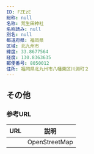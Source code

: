 ```yaml
---
ID: FZEzE
総称: null
名称: 荒生田神社
名称読み: null
別名: null
都道府県: 福岡県
区域: 北九州市
緯度: 33.8677564
経度: 130.8363635
郵便番号: 8050012
住所: 福岡県北九州市八幡東区川淵町２
---
```


## その他

### 参考URL

| URL | 説明          |
| --- | ------------- |
|     | OpenStreetMap |
